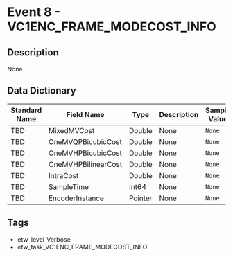 # Event 8 - VC1ENC_FRAME_MODECOST_INFO

## Description
None

## Data Dictionary
|Standard Name|Field Name|Type|Description|Sample Value|
|---|---|---|---|---|
|TBD|MixedMVCost|Double|None|`None`|
|TBD|OneMVQPBicubicCost|Double|None|`None`|
|TBD|OneMVHPBicubicCost|Double|None|`None`|
|TBD|OneMVHPBilinearCost|Double|None|`None`|
|TBD|IntraCost|Double|None|`None`|
|TBD|SampleTime|Int64|None|`None`|
|TBD|EncoderInstance|Pointer|None|`None`|

## Tags
* etw_level_Verbose
* etw_task_VC1ENC_FRAME_MODECOST_INFO